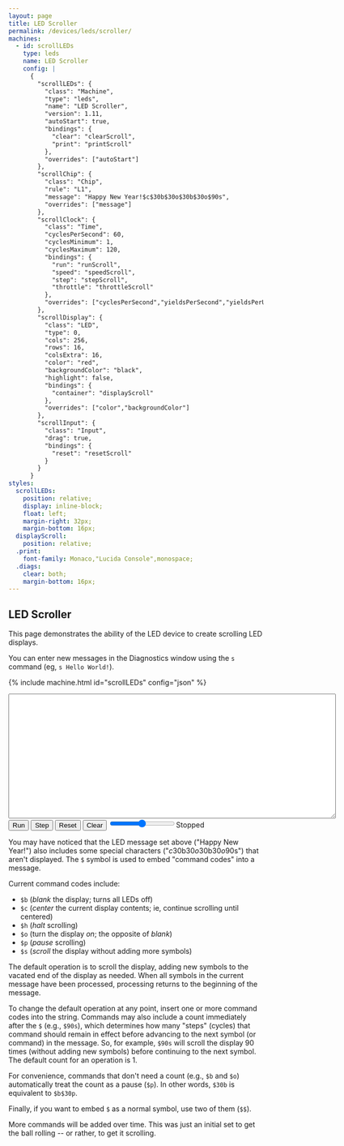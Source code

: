 ```yaml
---
layout: page
title: LED Scroller
permalink: /devices/leds/scroller/
machines:
  - id: scrollLEDs
    type: leds
    name: LED Scroller
    config: |
      {
        "scrollLEDs": {
          "class": "Machine",
          "type": "leds",
          "name": "LED Scroller",
          "version": 1.11,
          "autoStart": true,
          "bindings": {
            "clear": "clearScroll",
            "print": "printScroll"
          },
          "overrides": ["autoStart"]
        },
        "scrollChip": {
          "class": "Chip",
          "rule": "L1",
          "message": "Happy New Year!$c$30b$30o$30b$30o$90s",
          "overrides": ["message"]
        },
        "scrollClock": {
          "class": "Time",
          "cyclesPerSecond": 60,
          "cyclesMinimum": 1,
          "cyclesMaximum": 120,
          "bindings": {
            "run": "runScroll",
            "speed": "speedScroll",
            "step": "stepScroll",
            "throttle": "throttleScroll"
          },
          "overrides": ["cyclesPerSecond","yieldsPerSecond","yieldsPerUpdate","cyclesMinimum","cyclesMaximum","clockByFrame","requestAnimationFrame"]
        },
        "scrollDisplay": {
          "class": "LED",
          "type": 0,
          "cols": 256,
          "rows": 16,
          "colsExtra": 16,
          "color": "red",
          "backgroundColor": "black",
          "highlight": false,
          "bindings": {
            "container": "displayScroll"
          },
          "overrides": ["color","backgroundColor"]
        },
        "scrollInput": {
          "class": "Input",
          "drag": true,
          "bindings": {
            "reset": "resetScroll"
          }
        }
      }
styles:
  scrollLEDs:
    position: relative;
    display: inline-block;
    float: left;
    margin-right: 32px;
    margin-bottom: 16px;
  displayScroll:
    position: relative;
  .print:
    font-family: Monaco,"Lucida Console",monospace;
  .diags:
    clear: both;
    margin-bottom: 16px;
---
```


LED Scroller
------------

This page demonstrates the ability of the LED device to create scrolling LED displays.

You can enter new messages in the Diagnostics window using the `s` command (eg, `s Hello World!`).

{% include machine.html id="scrollLEDs" config="json" %}

<div id="scrollLEDs">
  <div id="displayScroll"></div>
</div>
<div class="diags">
  <div>
    <textarea id="printScroll" class="print" cols="78" rows="16"></textarea>
  </div>
  <button id="runScroll">Run</button>
  <button id="stepScroll">Step</button>
  <button id="resetScroll">Reset</button>
  <button id="clearScroll">Clear</button>
  <input type="range" min="1" max="120" value="60" class="slider" id="throttleScroll"><span id="speedScroll">Stopped</span>
</div>

You may have noticed that the LED message set above ("Happy New Year!") also includes some special characters
("$c$30b$30o$30b$30o$90s") that aren't displayed.  The `$` symbol is used to embed "command codes" into a message.

Current command codes include:

- `$b` (*blank* the display; turns all LEDs off)
- `$c` (*center* the current display contents; ie, continue scrolling until centered)
- `$h` (*halt* scrolling)
- `$o` (turn the display *on*; the opposite of *blank*)
- `$p` (*pause* scrolling)
- `$s` (*scroll* the display without adding more symbols)

The default operation is to scroll the display, adding new symbols to the vacated end of the display as needed.
When all symbols in the current message have been processed, processing returns to the beginning of the message.

To change the default operation at any point, insert one or more command codes into the string.  Commands may also
include a count immediately after the `$` (e.g., `$90s`), which determines how many "steps" (cycles) that command
should remain in effect before advancing to the next symbol (or command) in the message.  So, for example, `$90s`
will scroll the display 90 times (without adding new symbols) before continuing to the next symbol.  The default
count for an operation is 1.

For convenience, commands that don't need a count (e.g., `$b` and `$o`) automatically treat the count as a pause (`$p`).
In other words, `$30b` is equivalent to `$b$30p`.

Finally, if you want to embed `$` as a normal symbol, use two of them (`$$`).

More commands will be added over time.  This was just an initial set to get the ball rolling -- or rather, to get it scrolling.
